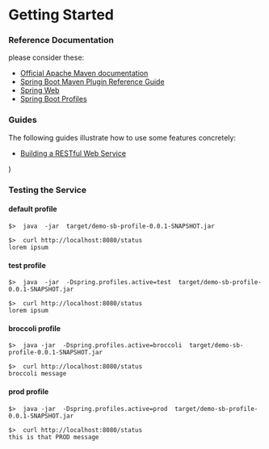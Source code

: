 # Getting Started

### Reference Documentation
please consider these:

* [Official Apache Maven documentation](https://maven.apache.org/guides/index.html)
* [Spring Boot Maven Plugin Reference Guide](https://docs.spring.io/spring-boot/docs/2.3.0.RELEASE/maven-plugin/reference/html/)
* [Spring Web](https://docs.spring.io/spring-boot/reference/web/servlet.html)
* [Spring Boot Profiles](https://docs.spring.io/spring-boot/reference/features/profiles.html)

### Guides
The following guides illustrate how to use some features concretely:

* [Building a RESTful Web Service](https://spring.io/guides/gs/rest-service/)

)

### Testing the Service

#### default profile
```
$>  java  -jar  target/demo-sb-profile-0.0.1-SNAPSHOT.jar

$>  curl http://localhost:8080/status
lorem ipsum
```

#### test profile
```
$>  java  -jar  -Dspring.profiles.active=test  target/demo-sb-profile-0.0.1-SNAPSHOT.jar

$>  curl http://localhost:8080/status
lorem ipsum
```

#### broccoli profile
```
$>  java -jar  -Dspring.profiles.active=broccoli  target/demo-sb-profile-0.0.1-SNAPSHOT.jar

$>  curl http://localhost:8080/status
broccoli message
```

#### prod profile
```
$>  java -jar  -Dspring.profiles.active=prod  target/demo-sb-profile-0.0.1-SNAPSHOT.jar

$>  curl http://localhost:8080/status
this is that PROD message
```
